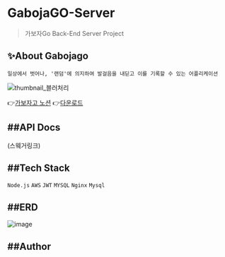 # GabojaGO-Server

> 가보자Go Back-End Server Project

## ✨About Gabojago

```일상에서 벗어나, '랜덤'에 의지하여 발걸음을 내딛고 이를 기록할 수 있는 어플리케이션```

![thumbnail_블러처리](https://user-images.githubusercontent.com/87413634/161949401-f500469c-ff35-4cf1-88c9-85226991e16e.jpg)

:point_right:[가보자고 노션](https://bit.ly/Gabojago)
:point_right:[다운로드](https://bit.ly/GabojagoDown)


##API Docs
------------
(스웨거링크)


##Tech Stack
------------
```Node.js``` ```AWS``` ```JWT``` ```MYSQL``` ```Nginx``` ```Mysql``` 


##ERD
------------
![image](https://user-images.githubusercontent.com/87413634/161952509-17de07ec-c5d8-4dfa-8889-9721c6b9814a.png)

##Author
------------
